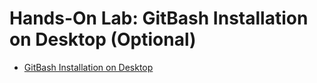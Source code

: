 # Hands-On Lab: GitBash Installation on Desktop (Optional)

- [GitBash Installation on Desktop](https://cf-courses-data.s3.us.cloud-object-storage.appdomain.cloud/IBMDeveloperSkillsNetwork-CD0101EN-SkillsNetwork/labs/GitHubLabs/GitBash_Install.md.html?origin=www.coursera.org)